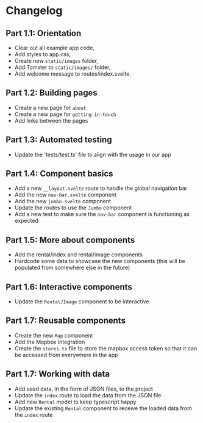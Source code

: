 # Changelog

## Part 1.1: Orientation

- Clear out all example app code,
- Add styles to app.css,
- Create new `static/images` folder,
- Add Tomster to `static/images/` folder,
- Add welcome message to routes/index.svelte.

## Part 1.2: Building pages

- Create a new page for `about`
- Create a new page for `getting-in-touch`
- Add links between the pages

## Part 1.3: Automated testing

- Update the 'tests/test.ts' file to align with the usage in our app

## Part 1.4: Component basics

- Add a new `__layout.svelte` route to handle the global navigation bar
- Add the new `nav-bar.svelte` component
- Add the new `jumbo.svelte` component
- Update the routes to use the `Jumbo` component
- Add a new test to make sure the `nav-bar` component is functioning as expected

## Part 1.5: More about components

- Add the rental/index and rental/image components
- Hardcode some data to showcase the new components (this will be populated from somewhere else in the future)

## Part 1.6: Interactive components

- Update the `Rental/Image` component to be interactive

## Part 1.7: Reusable components

- Create the new `Map` component
- Add the Mapbox integration
- Create the `stores.ts` file to store the mapbox access token so that it can be accessed from everywhere in the app

## Part 1.7: Working with data

- Add seed data, in the form of JSON files, to the project
- Update the `index` route to load the data from the JSON file
- Add new `Rental` model to keep typescript happy
- Update the existing `Rental` component to receive the loaded data from the `index` route
